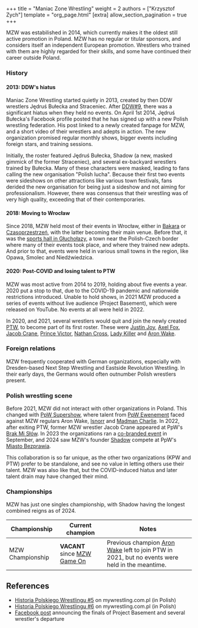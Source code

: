 +++
title = "Maniac Zone Wrestling"
weight = 2
authors = ["Krzysztof Zych"]
template = "org_page.html"
[extra]
allow_section_pagination = true
+++

MZW was estabilished in 2014, which currently makes it the oldest still active promotion in Poland. MZW has no regular or titular sponsors, and considers itself an independent European promotion. Wrestlers who trained with them are highly regarded for their skills, and some have continued their career outside Poland.

### History

#### 2013: DDW's hiatus

Maniac Zone Wrestling started quietly in 2013, created by then DDW wrestlers Jędruś Bułecka and Straceniec.
After [DDW#9](@/e/ddw/2013-10-25-ddw-9.md), there was a significant hiatus when they held no events.
On April 1st 2014, Jędruś Bułecka's Facebook profile posted that he has signed up with a new Polish wrestling federation.
His post linked to a newly created fanpage for MZW, and a short video of their wrestlers and adepts in action.
The new organization promised regular monthly shows, bigger events including foreign stars, and training sessions.

Initially, the roster featured Jędruś Bułecka, Shadow (a new, masked gimmick of the former Straceniec), and several ex-backyard wrestlers trained by Bułecka.
Many of these characters were masked, leading to fans calling the new organisation "Polish lucha".
Because their first two events were sideshows on other attractions like various town festivals, fans derided the new organisation for being just a sideshow and not aiming for professionalism. However, there was consensus that their wrestling was of very high quality, exceeding that of their contemporaries.

#### 2018: Moving to Wrocław

Since 2018, MZW held most of their events in Wrocław, either in [Bakara](@/v/bakara.md) or [Czasoprzestrzeń](@/v/czasoprzestrzen.md), with the latter becoming their main venue.
Before that, it was the [sports hall in Głuchołazy](@/v/gosir-glucholazy.md), a town near the Polish-Czech border where many of their events took place, and where they trained new adepts. And prior to that, events were held in various small towns in the region, like Opawa, Smolec and Niedźwiedzica.

#### 2020: Post-COVID and losing talent to PTW

MZW was most active from 2014 to 2019, holding about five events a year. 2020 put a stop to that, due to the COVID-19 pandemic and nationwide restrictions introduced. Unable to hold shows, in 2021 MZW produced a series of events without live audience (Project Basement), which were released on YouTube. No events at all were held in 2022.

In 2020, and 2021, several wrestlers would quit and join the newly created [PTW](@/o/ptw.md), to become part of its first roster. These were [Justin Joy](@/w/justin-joy.md), [Axel Fox](@/w/axel-fox.md), [Jacob Crane](@/w/jacob-crane.md), [Prince Victor](@/w/vic-golden.md), [Nathan Cross](@/w/gabriel-queen.md), [Lady Killer](@/w/boro.md) and [Aron Wake](@/w/aron-wake.md).

### Foreign relations

MZW frequently cooperated with German organizations, especially with Dresden-based Next Step Wrestling and Eastside Revolution Wrestling. In their early days, the Germans would often outnumber Polish wrestlers present.

### Polish wrestling scene

Before 2021, MZW did not interact with other organizations in Poland. This changed with [PpW Supershow](@/e/2021-07-30-ppw-poznan-supershow.md), where talent from [PpW Ewenement](@/o/ppw.md) faced against MZW regulars Aron Wake, [Isnorr](@/w/isnorr.md) and [Madman Charlie](@/w/madman-charlie.md). In 2022, after exiting PTW, former MZW wrestler Jacob Crane appeared at PpW's [Brak Mi Słów](@/e/2022-09-10-ppw-brak-mi-slow.md). In 2023 the organizations ran a [co-branded event](@/e/2023-09-23-ppw_mzw-zadnych-granic.md) in September, and 2024 saw MZW's founder [Shadow](@/w/shadow.md) compete at PpW's [Miasto Bezprawia](@/e/2024-02-10-ppw-miasto-bezprawia.md).

This collaboration is so far unique, as the other two organizations (KPW and PTW) prefer to be standalone, and see no value in letting others use their talent. MZW was also like that, but the COVID-induced hiatus and later talent drain may have changed their mind.

### Championships

MZW has just one singles championship, with Shadow having the longest combined reigns as of 2024.

| Championship | Current champion | Notes |
|---|---|---|
| MZW Championship | **VACANT** since [MZW Game On](@/e/mzw/2023-03-11-mzw-game-on.md) | Previous champion [Aron Wake](@/w/aron-wake.md) left to join PTW in 2021, but no events were held in the meantime. |

## References

* [Historia Polskiego Wrestlingu #5](https://mywrestling.com.pl/historia-polskiego-wrestlingu-5-powstanie-maniac-zone-wrestling-afera-z-polish-giantem-przeprowadzka-ddw-do-gdanska/) on mywrestling.com.pl (in Polish)
* [Historia Polskiego Wrestlingu #6](https://mywrestling.com.pl/historia-polskiego-wrestlingu-6-pierwsza-biletowana-gala-mzw-powstanie-kpw-obecna-sytuacja/) on mywrestling.com.pl (in Polish)
* [Facebook post](https://www.facebook.com/ManiacZoneWrestling/posts/pfbid0FM2QRdQsdQr2yXnK4iQgqqye1kRaEZ1iL1Bh89kSdfUtaMfg5kWuTbQTfMXkaTHnl) announcing the finals of Project Basement and several wrestler's departure
